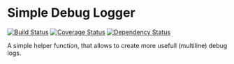 # Simple Debug Logger

[![Build Status](https://travis-ci.org/essenmitsosse/simple-debug-logger.svg)](https://travis-ci.org/essenmitsosse/simple-debug-logger) [![Coverage Status](https://coveralls.io/repos/github/essenmitsosse/simple-debug-logger/badge.svg)](https://coveralls.io/github/essenmitsosse/simple-debug-logger) [![Dependency Status](https://david-dm.org/essenmitsosse/simple-debug-logger.svg)](https://david-dm.org/essenmitsosse/simple-debug-logger)

A simple helper function, that allows to create more usefull (multiline) debug logs.
